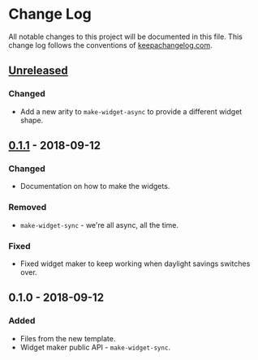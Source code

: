 # Change Log
All notable changes to this project will be documented in this file. This change log follows the conventions of [keepachangelog.com](http://keepachangelog.com/).

## [Unreleased]
### Changed
- Add a new arity to `make-widget-async` to provide a different widget shape.

## [0.1.1] - 2018-09-12
### Changed
- Documentation on how to make the widgets.

### Removed
- `make-widget-sync` - we're all async, all the time.

### Fixed
- Fixed widget maker to keep working when daylight savings switches over.

## 0.1.0 - 2018-09-12
### Added
- Files from the new template.
- Widget maker public API - `make-widget-sync`.

[Unreleased]: https://github.com/your-name/pi-crdt/compare/0.1.1...HEAD
[0.1.1]: https://github.com/your-name/pi-crdt/compare/0.1.0...0.1.1
